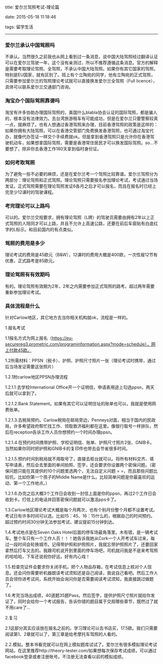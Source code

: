 title: 爱尔兰驾照考试-理论篇

date: 2015-05-18 11:18:46

tags: 留学生活

------

### 爱尔兰承认中国驾照吗

不承认。当然很久之前我也从网上看到过一条消息，说中国大陆驾照经过翻译认证可以在爱尔兰驾驶一年，这个没有亲测过，所以不推荐遵循这条消息。官方的解释是需要考取理论驾照、全驾照，不承认中国大陆驾照。如果你有其它国家的驾照，特别是EU国家，就有区别了。班上有个立陶宛的同学，他有立陶宛的正式驾照，只需要参加爱尔兰的驾照理论考试就可以直接换发爱尔兰全驾照（Full licence），具体可以联系爱尔兰交通部门咨询。
<!--more-->
### 淘宝办个国际驾照靠谱吗

淘宝有许多协助办理国际驾照的，美国什么blabla协会认证的国际驾照，都是骗人的，根本没有法律效力。去台湾旅游租车有可能成功，但是在爱尔兰只要警察较真一点，就麻烦了。也有人想通过香港驾照来办理，目前香港驾照的政策是这样的：如果你拥有大陆驾照，可以在香港交管部门免费换发香港驾照，也可通过淘宝代办，就像代办签证一样交个手续费就ok。但是拿到香港驾照只是允许你在香港驾驶机动车，如果想拿国际驾照，需要是香港常住居民才可以换发国际驾照。so…不要想了，除非你去香港工作180天拿到临时身份证。

### 如何考取驾照

为了避免一些不必要的麻烦，还是在爱尔兰考一个驾照比较靠谱。爱尔兰驾照分为两部分：理论驾照和正式驾照。理论驾照只需要报名参加理论考试，考试通过当场发证。正式驾照需要在理论驾照发证6各月之后才可以报名，而且在报名时已经上完至少12课时的驾驶课程。



### 考完理论可以上路吗

可以的。爱尔兰交规要求，拥有理论驾照（L牌）的驾驶员需要由拥有2年以上正式驾照的人陪同才可以上路，并且不允许上高速公路，还要在前后车窗贴有白底红字的L标示。和目前国内的有点类似。

### 驾照的费用是多少

理论考试的费用是45欧元（B&W），12课时的费用大概是400欧，一次性报12节有优惠，正式路考是85欧元。

### 理论驾照有有效期吗

有的。理论驾照有效期为2年，2年之内需要参加正式驾照的路考。超过两年需要重新参加理论考试。

### 具体流程是什么

针对Carlow地区，其它地方去当你相关机构就ok，流程是一样的。

1.报名考试

1.1报名方式为网上报名（https://eu-securereg3.prometric.com/programinformation.aspx?mode=schedule），网上付款45欧。

1.2所需材料：PPSN（税卡）、护照、护照尺寸照片一张（理论考试时携带，通过后当场发证需要这张照片）

1.2.1附carlow地区PPSN办理流程

1.2.1.1.去学校International Office开一个证明信，申请表用途上勾选ppsn，两天后就可以拿到了。

1.2.1.2.Bank Statement。如果有其它可以证明住址的账单也可以，我就是使用网费账单。

1.2.1.3.去税局预约。Carlow税局在邮局旁边，Penneys对面，相当于国内的民政局，许多希望政府帮忙找工作、领取救济福利都在这里。像银行取号一样排队，然后在reception告诉工作人员你想预约一个时间办理ppsn。

1.2.1.4.在预约时间携带护照、学校证明信、账单、护照尺寸照片2张、GNIB卡。当然如果你同时把护照和GNIB卡的复印件也带去会节省很多时间。

1.2.1.5.预约时间到税局就不用取号了，直接去柜台就可以。将所有材料交齐、填写申请表，然后会去里面的单间拍照、签字，还会要求你设置两个密保问题。（密保问题只能在其提供的10个问题里选两个，无法自定义问题 = =，而且那些问题比较坑，比如你第一个孩子的Middle Name是什么。比较简单问题是你最喜欢的运动、第一个工作地点。）

1.2.1.6.办完之后大概3个工作日会收到一封信上面是你的ppsn，再过2个工作日会收到卡。打信上的电话并回答密保问题就可以激活pps卡了。

1.3.Carlow地区理论考试大概是每个月两次，也有个别月份整个月都不设置考试。考试日有许多时间可以选，比如15：45、16：15什么的，根据自己的时间预约。超过预约时间30分钟无法参加考试，建议提前15分钟到达。

1.4.考试地点是在Seven Oaks Hotel后面的停车场最角落里。木有错，是一辆考试车。整个车只有一个工作人员！！！她告诉我她从Cork一个人开考试车过来，每过一段时间会轮换城市。记得带护照和护照照片，我就忘带护照照片了，还要回家拿然后打车又去的。我跟司机说开到里面的停车场吧，司机就问我是不是来考驾照的哈哈哈，下车还说祝你好运，好有内心戏！

1.5.检查完证件会要求你关闭手机，把个人物品存箱，在考试信息上核对个人信息。还会问你需要听机器朗读考试须知还是自己阅读，我说自己看吧。然后工作人员会领你进考试间，系统开始会询问你是否需要阅读考试须知，我直接跳过做题了。

1.6.考完当场出成绩，40道题35题Pass。然后签字，提供护照尺寸照片就给你发证了，同时会给你一个考试报告，告诉你错的题目属于交规哪些章节，既然过了就不用care了…

2.复习

2.1这部分其实应该放在报名之前的。学习理论可以去书店买，17.5欧。我们只需要阅读第1、2章就可以了，第三章是给考摩托车驾照的人看的。

2.2.模拟。整本书看完就可以在网上模拟题库试试了。爱尔兰有很多模拟理论考试网站，在这里推荐http://theory-tester.com/如果想每次保存考试成绩，可以通过facebook登录或者注册账号。不注册无法查看以前的模拟成绩。